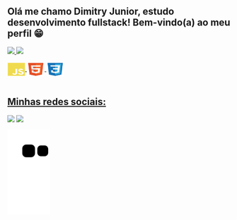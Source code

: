 ## Olá me chamo Dimitry Junior, estudo desenvolvimento fullstack! Bem-vindo(a) ao meu perfil 😁

 <div>
   <a href="https://github.com/Dimitry-Voishev-Junior">
   <img height="180em" src="https://github-readme-stats.vercel.app/api?username=Dimitry-Voishev-Junior&show_icons=true&theme=radical&include_all_commits=true&count_private=true"/>
   <img height="180em" src="https://github-readme-stats.vercel.app/api/top-langs/?username=Dimitry-Voishev-Junior&layout=compact&langs_count=6&theme=radical"/>

</div>
<div style="display: inline_block"><br>
  <img align="center" alt="Js" height="30" width="40" src="https://raw.githubusercontent.com/devicons/devicon/master/icons/javascript/javascript-plain.svg">
  <img align="center" alt="HTML" height="30" width="40" src="https://raw.githubusercontent.com/devicons/devicon/master/icons/html5/html5-original.svg">
  <img align="center" alt="CSS" height="30" width="40" src="https://raw.githubusercontent.com/devicons/devicon/master/icons/css3/css3-original.svg">
</div>
 
 <br>
 
  ## Minhas redes sociais:
 
<div> 
  
  <a href="https://instagram.com/srtaroan" target="_blank"><img src="https://img.shields.io/badge/-Instagram-%23E4405F?style=for-the-badge&logo=instagram&logoColor=white" target="_blank"></a> 
  <a href = "dimitryjunior.dev@gmail.com"><img src="https://img.shields.io/badge/-Gmail-%23333?style=for-the-badge&logo=gmail&logoColor=white" target="_blank"></a>

 
  ![Snake animation](https://github.com/Dimitry-Voishev-Junior/Dimitry-Voishev-Junior/blob/output/github-contribution-grid-snake.svg)

</div>
